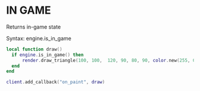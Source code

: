 # IN GAME

Returns in-game state

Syntax:	engine.is_in_game

```lua
local function draw()
  if engine.is_in_game() then
      render.draw_triangle(100, 100,  120, 90, 80, 90, color.new(255, 0, 0))
  end
end

client.add_callback("on_paint", draw)
```
